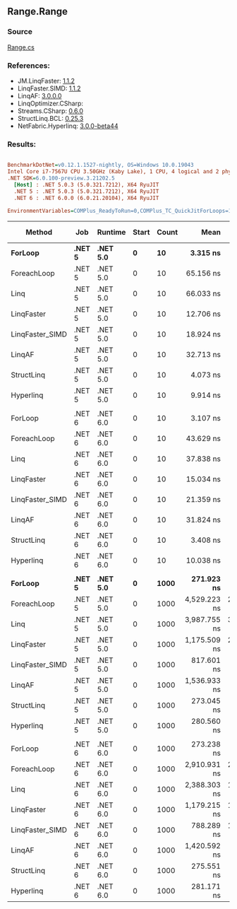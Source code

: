 ﻿## Range.Range

### Source
[Range.cs](../LinqBenchmarks/Range/Range.cs)

### References:
- JM.LinqFaster: [1.1.2](https://www.nuget.org/packages/JM.LinqFaster/1.1.2)
- LinqFaster.SIMD: [1.1.2](https://www.nuget.org/packages/LinqFaster.SIMD/1.0.3)
- LinqAF: [3.0.0.0](https://www.nuget.org/packages/LinqAF/3.0.0.0)
- LinqOptimizer.CSharp: [](https://www.nuget.org/packages/LinqOptimizer.CSharp/)
- Streams.CSharp: [0.6.0](https://www.nuget.org/packages/Streams.CSharp/0.6.0)
- StructLinq.BCL: [0.25.3](https://www.nuget.org/packages/StructLinq.BCL/0.25.3)
- NetFabric.Hyperlinq: [3.0.0-beta44](https://www.nuget.org/packages/NetFabric.Hyperlinq/3.0.0-beta44)

### Results:
``` ini

BenchmarkDotNet=v0.12.1.1527-nightly, OS=Windows 10.0.19043
Intel Core i7-7567U CPU 3.50GHz (Kaby Lake), 1 CPU, 4 logical and 2 physical cores
.NET SDK=6.0.100-preview.3.21202.5
  [Host] : .NET 5.0.3 (5.0.321.7212), X64 RyuJIT
  .NET 5 : .NET 5.0.3 (5.0.321.7212), X64 RyuJIT
  .NET 6 : .NET 6.0.0 (6.0.21.20104), X64 RyuJIT

EnvironmentVariables=COMPlus_ReadyToRun=0,COMPlus_TC_QuickJitForLoops=1,COMPlus_TieredPGO=1  

```
|          Method |    Job |  Runtime | Start | Count |         Mean |      Error |     StdDev | Ratio | RatioSD |  Gen 0 | Gen 1 | Gen 2 | Allocated |
|---------------- |------- |--------- |------ |------ |-------------:|-----------:|-----------:|------:|--------:|-------:|------:|------:|----------:|
|         **ForLoop** | **.NET 5** | **.NET 5.0** |     **0** |    **10** |     **3.315 ns** |  **0.0138 ns** |  **0.0122 ns** |  **1.00** |    **0.00** |      **-** |     **-** |     **-** |         **-** |
|     ForeachLoop | .NET 5 | .NET 5.0 |     0 |    10 |    65.156 ns |  0.4493 ns |  0.3752 ns | 19.65 |    0.15 | 0.0267 |     - |     - |      56 B |
|            Linq | .NET 5 | .NET 5.0 |     0 |    10 |    66.033 ns |  0.2469 ns |  0.2189 ns | 19.92 |    0.12 | 0.0191 |     - |     - |      40 B |
|      LinqFaster | .NET 5 | .NET 5.0 |     0 |    10 |    12.706 ns |  0.1145 ns |  0.1071 ns |  3.83 |    0.03 | 0.0306 |     - |     - |      64 B |
| LinqFaster_SIMD | .NET 5 | .NET 5.0 |     0 |    10 |    18.924 ns |  0.3680 ns |  0.3073 ns |  5.71 |    0.09 | 0.0306 |     - |     - |      64 B |
|          LinqAF | .NET 5 | .NET 5.0 |     0 |    10 |    32.713 ns |  0.0851 ns |  0.0754 ns |  9.87 |    0.04 |      - |     - |     - |         - |
|      StructLinq | .NET 5 | .NET 5.0 |     0 |    10 |     4.073 ns |  0.0203 ns |  0.0170 ns |  1.23 |    0.00 |      - |     - |     - |         - |
|       Hyperlinq | .NET 5 | .NET 5.0 |     0 |    10 |     9.914 ns |  0.0460 ns |  0.0384 ns |  2.99 |    0.01 |      - |     - |     - |         - |
|                 |        |          |       |       |              |            |            |       |         |        |       |       |           |
|         ForLoop | .NET 6 | .NET 6.0 |     0 |    10 |     3.107 ns |  0.0223 ns |  0.0197 ns |  1.00 |    0.00 |      - |     - |     - |         - |
|     ForeachLoop | .NET 6 | .NET 6.0 |     0 |    10 |    43.629 ns |  0.3038 ns |  0.2693 ns | 14.04 |    0.13 | 0.0268 |     - |     - |      56 B |
|            Linq | .NET 6 | .NET 6.0 |     0 |    10 |    37.838 ns |  0.2597 ns |  0.2168 ns | 12.19 |    0.08 | 0.0191 |     - |     - |      40 B |
|      LinqFaster | .NET 6 | .NET 6.0 |     0 |    10 |    15.034 ns |  0.1687 ns |  0.1578 ns |  4.84 |    0.06 | 0.0306 |     - |     - |      64 B |
| LinqFaster_SIMD | .NET 6 | .NET 6.0 |     0 |    10 |    21.359 ns |  0.2542 ns |  0.2378 ns |  6.87 |    0.08 | 0.0306 |     - |     - |      64 B |
|          LinqAF | .NET 6 | .NET 6.0 |     0 |    10 |    31.824 ns |  0.0733 ns |  0.0650 ns | 10.24 |    0.06 |      - |     - |     - |         - |
|      StructLinq | .NET 6 | .NET 6.0 |     0 |    10 |     3.408 ns |  0.0303 ns |  0.0269 ns |  1.10 |    0.01 |      - |     - |     - |         - |
|       Hyperlinq | .NET 6 | .NET 6.0 |     0 |    10 |    10.038 ns |  0.0261 ns |  0.0245 ns |  3.23 |    0.02 |      - |     - |     - |         - |
|                 |        |          |       |       |              |            |            |       |         |        |       |       |           |
|         **ForLoop** | **.NET 5** | **.NET 5.0** |     **0** |  **1000** |   **271.923 ns** |  **1.1490 ns** |  **1.0748 ns** |  **1.00** |    **0.00** |      **-** |     **-** |     **-** |         **-** |
|     ForeachLoop | .NET 5 | .NET 5.0 |     0 |  1000 | 4,529.223 ns | 26.9320 ns | 25.1922 ns | 16.66 |    0.13 | 0.0229 |     - |     - |      56 B |
|            Linq | .NET 5 | .NET 5.0 |     0 |  1000 | 3,987.755 ns | 35.4055 ns | 33.1183 ns | 14.67 |    0.12 | 0.0153 |     - |     - |      40 B |
|      LinqFaster | .NET 5 | .NET 5.0 |     0 |  1000 | 1,175.509 ns | 21.9893 ns | 20.5688 ns |  4.32 |    0.08 | 1.9226 |     - |     - |   4,024 B |
| LinqFaster_SIMD | .NET 5 | .NET 5.0 |     0 |  1000 |   817.601 ns |  8.0597 ns |  7.5391 ns |  3.01 |    0.03 | 1.9226 |     - |     - |   4,024 B |
|          LinqAF | .NET 5 | .NET 5.0 |     0 |  1000 | 1,536.933 ns |  8.2878 ns |  6.9207 ns |  5.65 |    0.04 |      - |     - |     - |         - |
|      StructLinq | .NET 5 | .NET 5.0 |     0 |  1000 |   273.045 ns |  1.4362 ns |  1.1993 ns |  1.00 |    0.01 |      - |     - |     - |         - |
|       Hyperlinq | .NET 5 | .NET 5.0 |     0 |  1000 |   280.560 ns |  1.9075 ns |  1.7842 ns |  1.03 |    0.01 |      - |     - |     - |         - |
|                 |        |          |       |       |              |            |            |       |         |        |       |       |           |
|         ForLoop | .NET 6 | .NET 6.0 |     0 |  1000 |   273.238 ns |  1.5436 ns |  1.3684 ns |  1.00 |    0.00 |      - |     - |     - |         - |
|     ForeachLoop | .NET 6 | .NET 6.0 |     0 |  1000 | 2,910.931 ns | 23.5338 ns | 20.8621 ns | 10.65 |    0.10 | 0.0267 |     - |     - |      56 B |
|            Linq | .NET 6 | .NET 6.0 |     0 |  1000 | 2,388.303 ns | 13.8904 ns | 12.3135 ns |  8.74 |    0.08 | 0.0191 |     - |     - |      40 B |
|      LinqFaster | .NET 6 | .NET 6.0 |     0 |  1000 | 1,179.215 ns | 15.8576 ns | 14.8332 ns |  4.31 |    0.06 | 1.9226 |     - |     - |   4,024 B |
| LinqFaster_SIMD | .NET 6 | .NET 6.0 |     0 |  1000 |   788.289 ns | 11.6651 ns | 10.3408 ns |  2.89 |    0.04 | 1.9226 |     - |     - |   4,024 B |
|          LinqAF | .NET 6 | .NET 6.0 |     0 |  1000 | 1,420.592 ns |  2.5135 ns |  2.2282 ns |  5.20 |    0.03 |      - |     - |     - |         - |
|      StructLinq | .NET 6 | .NET 6.0 |     0 |  1000 |   275.551 ns |  2.7590 ns |  2.4457 ns |  1.01 |    0.01 |      - |     - |     - |         - |
|       Hyperlinq | .NET 6 | .NET 6.0 |     0 |  1000 |   281.171 ns |  2.1699 ns |  1.8120 ns |  1.03 |    0.01 |      - |     - |     - |         - |
